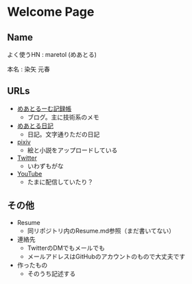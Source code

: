 # Welcome Page

## Name

よく使うHN : maretol (めあとる)

本名 : 染矢 元春

## URLs

 - [めあとるーむ記録帳](http://maretol.hatenablog.jp/  )
   - ブログ。主に技術系のメモ
 - [めあとる日記](https://note.mu/)
   - 日記。文字通りただの日記
 - [pixiv](https://www.pixiv.net/member.php?id=1279321)
   - 絵と小説をアップロードしている
 - [Twitter](https://twitter.com/maretol)
   - いわずもがな
 - [YouTube](https://www.youtube.com/channel/UCu65aVo5oUd7s9OtmzkU0qQ?view_as=subscriber)
   - たまに配信していたり？

## その他

 - Resume
   - 同リポジトリ内のResume.md参照（まだ書いてない）
 - 連絡先
   - TwitterのDMでもメールでも
   - メールアドレスはGitHubのアカウントのもので大丈夫です
 - 作ったもの
   - そのうち記述する
